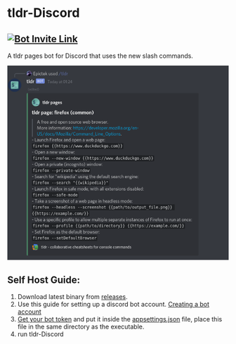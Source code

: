 # tldr-Discord
[![Bot Invite Link](https://img.shields.io/badge/Invite%20Bot-badge.svg?label=&logo=discord&logoColor=ffffff&color=7389D8&labelColor=6A7EC2)](https://discord.com/api/oauth2/authorize?client_id=839254228736278579&permissions=0&scope=applications.commands%20bot)
----
A tldr pages bot for Discord that uses the new slash commands.

![screenshot of slash command in use](https://raw.githubusercontent.com/Epictek/tldr-Discord/master/screenshot.png)


## Self Host Guide:
1. Download latest binary from [releases](https://github.com/Epictek/tldr-Discord/releases).
2. Use this guide for setting up a discord bot account. [Creating a bot account](https://dsharpplus.github.io/articles/basics/bot_account.html#creating-a-bot-account)
3. [Get your bot token](https://dsharpplus.github.io/articles/basics/bot_account.html#get-bot-token) and put it inside the [appsettings.json](https://github.com/Epictek/tldr-Discord/blob/master/tldr-Discord/appsetting.json) file, place this file in the same directory as the executable.
4. run tldr-Discord 
